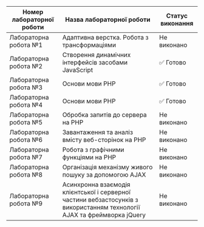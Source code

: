 | Номер лабораторної роботи | Назва лабораторної роботи | Статус виконання |
|---------------------------|---------------------------|-------------------|
| Лабораторна робота №1 | Адаптивна верстка. Робота з трансформаціями | Не виконано |
| Лабораторна робота №2 | Створення динамічних інтерфейсів засобами JavaScript | ✅ Готово |
| Лабораторна робота №3 | Основи мови PHP | ✅ Готово |
| Лабораторна робота №4 | Основи мови PHP | ✅ Готово |
| Лабораторна робота №5 | Обробка запитів до сервера на PHP | Не виконано |
| Лабораторна робота №6 | Завантаження та аналіз вмісту веб-сторінок на PHP | Не виконано |
| Лабораторна робота №7 | Робота з графічними функціями на PHP | Не виконано |
| Лабораторна робота №8 | Організація механізму живого пошуку за допомогою AJAX | Не виконано |
| Лабораторна робота №9 | Асинхронна взаємодія клієнтської і серверної частини вебзастосунків з використанням технології AJAX та фреймворка jQuery | Не виконано |
